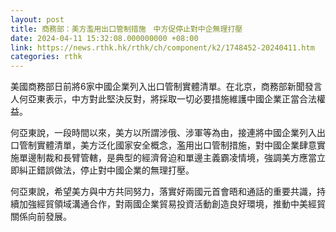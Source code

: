 ```yaml
---
layout: post
title: 商務部：美方濫用出口管制措施　中方促停止對中企無理打壓
date: 2024-04-11 15:32:08.000000000 +08:00
link: https://news.rthk.hk/rthk/ch/component/k2/1748452-20240411.htm
categories: rthk
---
```


美國商務部日前將6家中國企業列入出口管制實體清單。在北京，商務部新聞發言人何亞東表示，中方對此堅決反對，將採取一切必要措施維護中國企業正當合法權益。

何亞東說，一段時間以來，美方以所謂涉俄、涉軍等為由，接連將中國企業列入出口管制實體清單，美方泛化國家安全概念，濫用出口管制措施，對中國企業肆意實施單邊制裁和長臂管轄，是典型的經濟脅迫和單邊主義霸凌情境，強調美方應當立即糾正錯誤做法，停止對中國企業的無理打壓。

何亞東說，希望美方與中方共同努力，落實好兩國元首會晤和通話的重要共識，持續加強經貿領域溝通合作，對兩國企業貿易投資活動創造良好環境，推動中美經貿關係向前發展。
